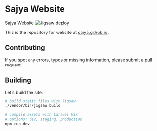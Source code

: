 # Sajya Website
Sajya Website
![Jigsaw deploy](https://github.com/sajya/sajya.github.io/workflows/Jigsaw%20deploy/badge.svg)

This is the repository for website at [sajya.github.io](https://sajya.github.io).

## Contributing

If you spot any errors, typos or missing information, please submit a pull request.

## Building 

Let’s build the site.

```bash
# build static files with Jigsaw
./vendor/bin/jigsaw build

# compile assets with Laravel Mix
# options: dev, staging, production
npm run dev
```
